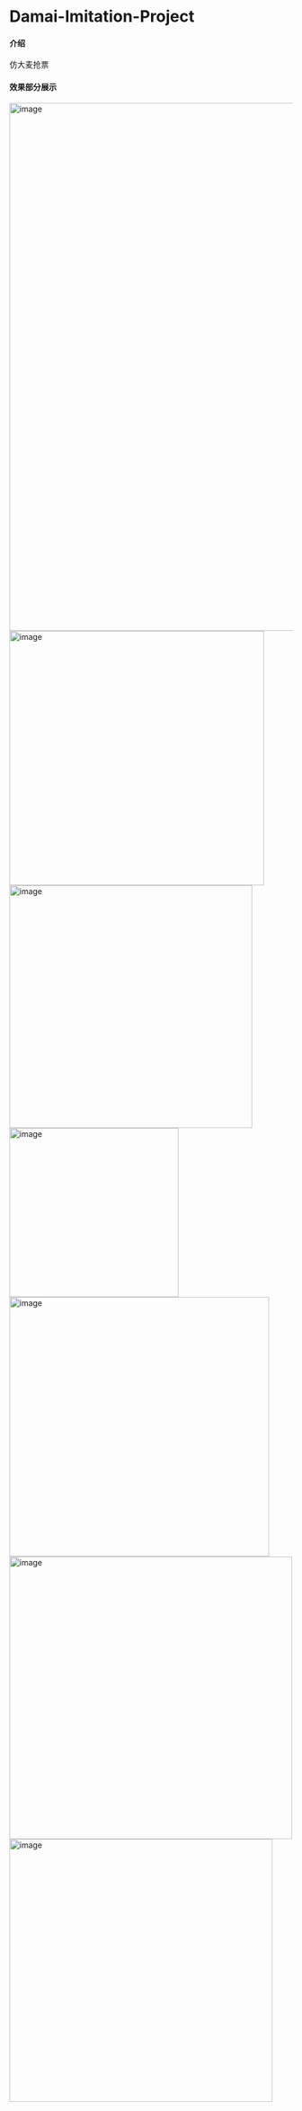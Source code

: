 # Damai-Imitation-Project

#### 介绍
仿大麦抢票


#### 效果部分展示
<img width="940" alt="image" src="https://github.com/user-attachments/assets/00547914-0d0c-4477-95a5-3da0f107e64c" />
<img width="453" alt="image" src="https://github.com/user-attachments/assets/3894ceb3-ed74-4020-867f-5eae0737c981" />
<img width="432" alt="image" src="https://github.com/user-attachments/assets/3b2134e6-9f05-4697-8ddd-45c8e020e1eb" />
<img width="301" alt="image" src="https://github.com/user-attachments/assets/37b1fae1-f92a-44d4-9c07-c73318304b3e" />
<img width="462" alt="image" src="https://github.com/user-attachments/assets/196c5f5d-73e3-49d6-9b10-6bebac8a3d25" />
<img width="503" alt="image" src="https://github.com/user-attachments/assets/dfae7794-9c92-42b4-93f8-3211cc62e8c3" />
<img width="468" alt="image" src="https://github.com/user-attachments/assets/7da4abe9-97d3-44cc-b1de-486b09644e19" />

